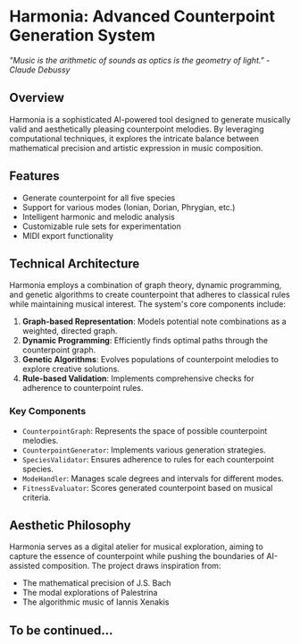 # Harmonia: Advanced Counterpoint Generation System

*"Music is the arithmetic of sounds as optics is the geometry of light." - Claude Debussy*


## Overview

Harmonia is a sophisticated AI-powered tool designed to generate musically valid and aesthetically pleasing counterpoint melodies. By leveraging computational techniques, it explores the intricate balance between mathematical precision and artistic expression in music composition.

## Features

- Generate counterpoint for all five species
- Support for various modes (Ionian, Dorian, Phrygian, etc.)
- Intelligent harmonic and melodic analysis
- Customizable rule sets for experimentation
- MIDI export functionality

## Technical Architecture

Harmonia employs a combination of graph theory, dynamic programming, and genetic algorithms to create counterpoint that adheres to classical rules while maintaining musical interest. The system's core components include:

1. **Graph-based Representation**: Models potential note combinations as a weighted, directed graph.
2. **Dynamic Programming**: Efficiently finds optimal paths through the counterpoint graph.
3. **Genetic Algorithms**: Evolves populations of counterpoint melodies to explore creative solutions.
4. **Rule-based Validation**: Implements comprehensive checks for adherence to counterpoint rules.

### Key Components

- `CounterpointGraph`: Represents the space of possible counterpoint melodies.
- `CounterpointGenerator`: Implements various generation strategies.
- `SpeciesValidator`: Ensures adherence to rules for each counterpoint species.
- `ModeHandler`: Manages scale degrees and intervals for different modes.
- `FitnessEvaluator`: Scores generated counterpoint based on musical criteria.

## Aesthetic Philosophy

Harmonia serves as a digital atelier for musical exploration, aiming to capture the essence of counterpoint while pushing the boundaries of AI-assisted composition. The project draws inspiration from:

- The mathematical precision of J.S. Bach
- The modal explorations of Palestrina
- The algorithmic music of Iannis Xenakis

## To be continued...